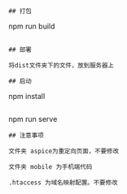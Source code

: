 <!--
 * @Date: 2023-11-24 22:59:48
 * @LastEditTime: 2023-11-26 22:40:31
-->




```


## 打包

```
npm run build
```

## 部署

将dist文件夹下的文件，放到服务器上

## 启动

```
npm install
```

```
npm run serve
```
## 注意事项

文件夹 aspice为重定向页面，不要修改

文件夹 mobile 为手机端代码

.htaccess 为域名映射配置。不要修改